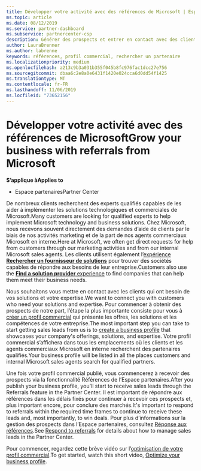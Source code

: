 ```yaml
---
title: Développer votre activité avec des références de Microsoft | Espace partenaires
ms.topic: article
ms.date: 08/12/2019
ms.service: partner-dashboard
ms.subservice: partnercenter-csp
description: Générer des prospects et entrer en contact avec des clients qui ont besoin d’aide pour mettre en œuvre des solutions et des produits Microsoft.
author: LauraBrenner
ms.author: labrenne
keywords: références, profil commercial, rechercher un partenaire
ms.localizationpriority: medium
ms.openlocfilehash: a213c9b3a031b355f045b8fc976fac1dcc27e756
ms.sourcegitcommit: dbaa6c2e8a0e6431f1420e024cca6d0dd54f1425
ms.translationtype: MT
ms.contentlocale: fr-FR
ms.lasthandoff: 11/06/2019
ms.locfileid: "73652156"
---
```

<!-- FWLink:  https://go.microsoft.com/fwlink/?linkid=849775 (top of page) -->

# <a name="grow-your-business-with-referrals-from-microsoft"></a><span data-ttu-id="4b077-104">Développer votre activité avec des références de Microsoft</span><span class="sxs-lookup"><span data-stu-id="4b077-104">Grow your business with referrals from Microsoft</span></span>

<span data-ttu-id="4b077-105">**S’applique à**</span><span class="sxs-lookup"><span data-stu-id="4b077-105">**Applies to**</span></span>

-  <span data-ttu-id="4b077-106">Espace partenaires</span><span class="sxs-lookup"><span data-stu-id="4b077-106">Partner Center</span></span>

<span data-ttu-id="4b077-107">De nombreux clients recherchent des experts qualifiés capables de les aider à implémenter les solutions technologiques et commerciales de Microsoft.</span><span class="sxs-lookup"><span data-stu-id="4b077-107">Many customers are looking for qualified experts to help implement Microsoft technology and business solutions.</span></span> <span data-ttu-id="4b077-108">Chez Microsoft, nous recevons souvent directement des demandes d’aide de clients par le biais de nos activités marketing et de la part de nos agents commerciaux Microsoft en interne.</span><span class="sxs-lookup"><span data-stu-id="4b077-108">Here at Microsoft, we often get direct requests for help from customers through our marketing activities and from our internal Microsoft sales agents.</span></span> <span data-ttu-id="4b077-109">Les clients utilisent également l’[expérience **Rechercher un fournisseur de solutions**](https://www.microsoft.com/solution-providers/search) pour trouver des sociétés capables de répondre aux besoins de leur entreprise.</span><span class="sxs-lookup"><span data-stu-id="4b077-109">Customers also use the [**Find a solution provider** experience](https://www.microsoft.com/solution-providers/search) to find companies that can help them meet their business needs.</span></span> 

<span data-ttu-id="4b077-110">Nous souhaitons vous mettre en contact avec les clients qui ont besoin de vos solutions et votre expertise.</span><span class="sxs-lookup"><span data-stu-id="4b077-110">We want to connect you with customers who need your solutions and expertise.</span></span> <span data-ttu-id="4b077-111">Pour commencer à obtenir des prospects de notre part, l’étape la plus importante consiste pour vous à [créer un profil commercial](create-a-marketing-profile.md) qui présente les offres, les solutions et les compétences de votre entreprise.</span><span class="sxs-lookup"><span data-stu-id="4b077-111">The most important step you can take to start getting sales leads from us is to [create a business profile](create-a-marketing-profile.md) that showcases your company's offerings, solutions, and expertise.</span></span> <span data-ttu-id="4b077-112">Votre profil commercial s’affichera dans tous les emplacements où les clients et les agents commerciaux Microsoft en interne recherchent des partenaires qualifiés.</span><span class="sxs-lookup"><span data-stu-id="4b077-112">Your business profile will be listed in all the places customers and internal Microsoft sales agents search for qualified partners.</span></span> 

 <span data-ttu-id="4b077-113">Une fois votre profil commercial publié, vous commencerez à recevoir des prospects via la fonctionnalité Références de l’Espace partenaires.</span><span class="sxs-lookup"><span data-stu-id="4b077-113">After you publish your business profile, you'll start to receive sales leads through the Referrals feature in the Partner Center.</span></span> <span data-ttu-id="4b077-114">Il est important de répondre aux références dans les délais fixés pour continuer à recevoir ces prospects et, plus important encore, pour conclure des marchés.</span><span class="sxs-lookup"><span data-stu-id="4b077-114">It's important to respond to referrals within the required time frames to continue to receive these leads and, most importantly, to win deals.</span></span> <span data-ttu-id="4b077-115">Pour plus d’informations sur la gestion des prospects dans l’Espace partenaires, consultez [Réponse aux références](responding-to-referrals.md).</span><span class="sxs-lookup"><span data-stu-id="4b077-115">See [Respond to referrals](responding-to-referrals.md) for details about how to manage sales leads in the Partner Center.</span></span>  

<span data-ttu-id="4b077-116">Pour commencer, regardez cette brève vidéo sur l’[optimisation de votre profil commercial](https://player.vimeo.com/video/252788046).</span><span class="sxs-lookup"><span data-stu-id="4b077-116">To get started, watch this short video, [Optimize your business profile](https://player.vimeo.com/video/252788046).</span></span>  

<!-- 
*  [Analyze your business profile](analyze-your-marketing-profile.md) Regularly review and optimize your business profile to make sure you're getting in front of your target customers.
-->
